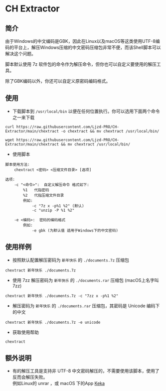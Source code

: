 # CH Extractor

## 简介
由于Windows的中文编码是GBK，因此在Linux以及macOS等这类使用UTF-8编码的平台上，解压Windows压缩的中文密码压缩包非常不便，而该Shell脚本可以解决这个问题。

脚本默认使用 7z 软件包的命令作为解压命令，但你也可以自定义要使用的解压工具。

除了GBK编码以外，你还可以自定义原密码编码格式。

## 使用
* 下载脚本到 `/usr/local/bin` 以便在任何位置执行。你可以选用下面两个命令之一来下载
```
curl https://raw.githubusercontent.com/Ljzd-PRO/CH-Extractor/main/chextract -o chextract && mv chextract /usr/local/bin/
```

```
wget https://raw.githubusercontent.com/Ljzd-PRO/CH-Extractor/main/chextract && mv chextract /usr/local/bin/
```

* 使用脚本
```
脚本使用方法:
    chextract <密码> <压缩文件目录> [选项]

选项:
    -c "<命令>":  自定义解压命令 格式如下:
        %1   代指密码
        %2   代指压缩文件目录
        例如:
            -c "7z x -p%1 %2" (默认)
            -c "unzip -P %1 %2"
            
    -e <编码>:  密码的编码格式
        例如:
            -e gbk (为默认值 适用于Windows下的中文密码)
```

## 使用样例
* 按照默认配置解压密码为 `新年快乐` 的 `./documents.7z` 压缩包
```
chextract 新年快乐 ./documents.7z
```

* 使用 7zz 解压密码为 `新年快乐` 的 `./documents.rar` 压缩包 (macOS上名字叫7zz)
```
chextract 新年快乐 ./documents.7z -c "7zz x -p%1 %2"
```

* 解压密码为 `新年快乐` 的 `./documents.rar` 压缩包，其密码是 Unicode 编码下的中文
```
chextract 新年快乐 ./documents.7z -e unicode
```

* 获取使用帮助
```
chextract
```

## 额外说明
* 有的解压工具是支持非 UTF-8 中文密码解压的，不需要使用该脚本，使用了反而会解压失败。  
例如Linux的 unrar ，或 macOS 下的App [Keka](https://www.keka.io/en/)
